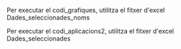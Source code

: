 Per executar el codi_grafiques, utilitza el fitxer d'excel Dades_seleccionades_noms

Per executar el codi_aplicacions2, utilitza el fitxer d'excel Dades_seleccionades
